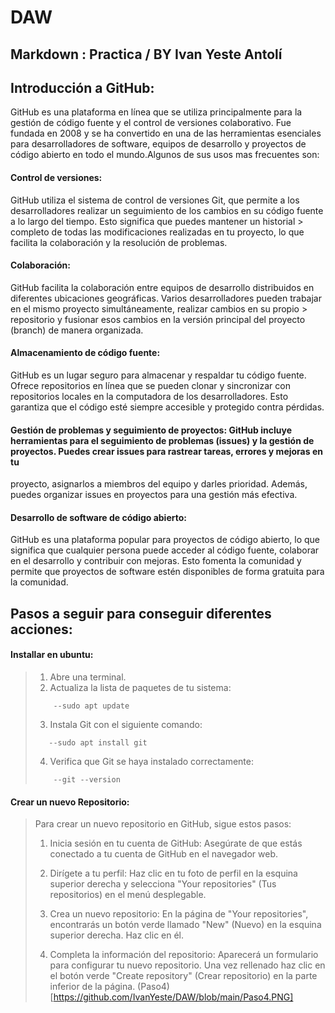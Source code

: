 # **DAW**
## Markdown : Practica / BY Ivan Yeste Antolí

## **Introducción a GitHub**:

GitHub es una plataforma en línea que se utiliza principalmente para la gestión de código fuente y el control de versiones colaborativo. Fue fundada en 2008 y se ha convertido en una de las herramientas esenciales para desarrolladores de software, equipos de desarrollo y proyectos de código abierto en todo el mundo.Algunos de sus usos mas frecuentes son:

 #### Control de versiones:
 GitHub utiliza el sistema de control de versiones Git, que permite a los desarrolladores realizar un seguimiento de los cambios en su código fuente a lo largo del tiempo. Esto significa que puedes mantener un historial > completo de todas las modificaciones realizadas en tu proyecto, lo que facilita la colaboración y la resolución de problemas.

 #### Colaboración: 
 GitHub facilita la colaboración entre equipos de desarrollo distribuidos en diferentes ubicaciones geográficas. Varios desarrolladores pueden trabajar en el mismo proyecto simultáneamente, realizar cambios en su propio > repositorio y fusionar esos cambios en la versión principal del proyecto (branch) de manera organizada.

 #### Almacenamiento de código fuente:
 GitHub es un lugar seguro para almacenar y respaldar tu código fuente. Ofrece repositorios en línea que se pueden clonar y sincronizar con repositorios locales en la computadora de los desarrolladores. Esto garantiza
 que el código esté siempre accesible y protegido contra pérdidas.

 #### Gestión de problemas y seguimiento de proyectos: GitHub incluye herramientas para el seguimiento de problemas (issues) y la gestión de proyectos. Puedes crear issues para rastrear tareas, errores y mejoras en tu
 proyecto, asignarlos a miembros del equipo y darles prioridad. Además, puedes organizar issues en proyectos para una gestión más efectiva.

 #### Desarrollo de software de código abierto:
 GitHub es una plataforma popular para proyectos de código abierto, lo que significa que cualquier persona puede acceder al código fuente, colaborar en el desarrollo y contribuir con mejoras. Esto fomenta la comunidad y  permite que proyectos de software estén disponibles de forma gratuita para la comunidad.



## **Pasos a seguir para conseguir diferentes acciones**:
 #### Installar en ubuntu:

> 1. Abre una terminal.
> 2. Actualiza la lista de paquetes de tu sistema:
>  ```
>      --sudo apt update
>  ```
> 3. Instala Git con el siguiente comando:
>  ```
>     --sudo apt install git
>
>  ```
> 4. Verifica que Git se haya instalado correctamente:
>  ```
>      --git --version
>
>  ```

 #### Crear un nuevo Repositorio:
>Para crear un nuevo repositorio en GitHub, sigue estos pasos:
>
> 1. Inicia sesión en tu cuenta de GitHub:
> Asegúrate de que estás conectado a tu cuenta de GitHub en el navegador web.
> 
> 2. Dirígete a tu perfil:
> Haz clic en tu foto de perfil en la esquina superior derecha y selecciona "Your repositories" (Tus repositorios) en el menú desplegable.
> 
> 3. Crea un nuevo repositorio:
> En la página de "Your repositories", encontrarás un botón verde llamado "New" (Nuevo) en la esquina superior derecha. Haz clic en él.
> 4. Completa la información del repositorio:
> Aparecerá un formulario para configurar tu nuevo repositorio. Una vez rellenado haz clic en el botón verde "Create repository" (Crear repositorio) en la parte inferior de la página.
> (Paso4) [https://github.com/IvanYeste/DAW/blob/main/Paso4.PNG]
